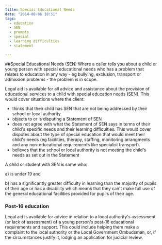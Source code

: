 ```yaml
---
title: Special Educational Needs
date: "2014-08-06 18:51"
tags:
  - education
  - SEN
  - prompts
  - special
  - learning difficulties
  - statement

---
```

##Special Educational Needs (SEN)
Where a caller tells you about a child or young person with special educational needs who has a problem that relates to education in any way - eg bullying, exclusion, transport or admission problems - the problem is in scope.

Legal aid is available for all advice and assistance about the provision of educational services to a child with special education needs (SEN). This would cover situations where the client:

* thinks that their child has SEN that are not being addressed by their school or local authority
* objects to or is disputing a Statement of SEN
* does not agree with what the Statement of SEN says in terms of their child's specific needs and their learning difficulties. This would cover disputes about the type of special education that would meet their child's needs (eg facilities, therapy, staffing, monitoring arrangments and any non-educational requirements like specialist transport). 
* believes that the school or local authority is not meeting the child's needs as set out in the Statement

A child or student with SEN is some who:

a) is under 19 and

b) has a significantly greater difficulty in learning than the majority of pupils of their age or has a disability which means that they can't make full use of the general educational facilities provided for pupils of their age.

### Post-16 education
Legal aid is available for advice in relation to a local authority's assessment (or lack of assessment) of a young person's post-16 educational requirements and support. This could include helping them make a complaint to the local authority or the Local Government Ombudsman, or, if the circumstances justify it, lodging an application for judicial review. 


